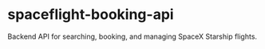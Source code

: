 # spaceflight-booking-api
Backend API for searching, booking, and managing SpaceX Starship flights.
